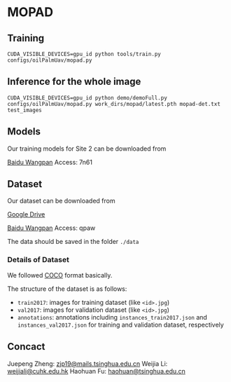 # MOPAD

## Training

`CUDA_VISIBLE_DEVICES=gpu_id python tools/train.py configs/oilPalmUav/mopad.py`


## Inference for the whole image

`CUDA_VISIBLE_DEVICES=gpu_id python demo/demoFull.py configs/oilPalmUav/mopad.py work_dirs/mopad/latest.pth mopad-det.txt test_images`

## Models

Our training models for Site 2 can be downloaded from

[Baidu Wangpan](https://pan.baidu.com/s/1Vj-Se2LUi8839_JjYIh2tQ) Access: 7n61


## Dataset
Our dataset can be downloaded from

[Google Drive](https://drive.google.com/drive/folders/17I8HVrGo812vpMdD2EKrkdw_61NVrUfb?usp=sharing)

[Baidu Wangpan](https://pan.baidu.com/s/1JStM5aYCjtZho249PuJ_WQ)  Access: qpaw

The data should be saved in the folder `./data`


### Details of Dataset
We followed [COCO](https://cocodataset.org/) format basically.

The structure of the dataset is as follows:
- `train2017`: images for training dataset (like `<id>.jpg`)
- `val2017`: images for validation dataset (like `<id>.jpg`)
- `annotations`: annotations including `instances_train2017.json` and `instances_val2017.json` for training and validation dataset, respectively


## Concact

Juepeng Zheng: zjp19@mails.tsinghua.edu.cn
Weijia Li: weijiali@cuhk.edu.hk
Haohuan Fu: haohuan@tsinghua.edu.cn
